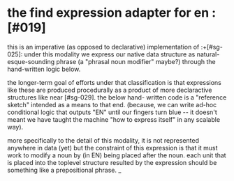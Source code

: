 # the find expression adapter for en :[#019]

this is an imperative (as opposed to declarative) implementation
of :+[#sg-025]: under this modality we express our native data
structure as natural-esque-sounding phrase (a "phrasal noun
modifier" maybe?) through the hand-written logic below.

the longer-term goal of efforts under that classification is that
expressions like these are produced procedurally as a product of
more declaractive structures like near [#sg-029]. the below hand-
written code is a "reference sketch" intended as a means to that
end. (because, we can write ad-hoc conditional logic that outputs
"EN" until our fingers turn blue -- it doesn't meant we have
taught the machine "how to express itself" in any scalable way).

more specifically to the detail of this modality, it is not
represented anywhere in data (yet) but the constraint of this
expression is that it must work to modify a noun by (in EN) being
placed after the noun. each unit that is placed into the toplevel
structure resulted by the expression should be something like a
prepositional phrase.
_
